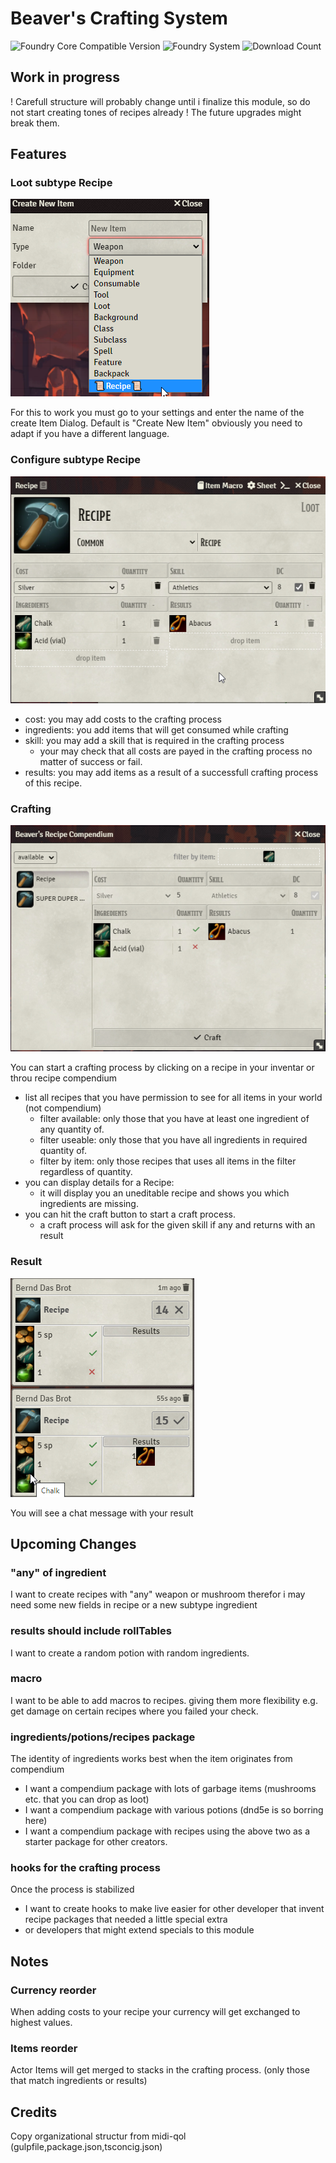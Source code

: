 # Beaver's Crafting System
![Foundry Core Compatible Version](https://img.shields.io/endpoint?url=https%3A%2F%2Ffoundryshields.com%2Fversion%3Fstyle%3Dflat%26url%3Dhttps%3A%2F%2Fgithub.com%2FAngryBeaver%2Fbeavers-crafting%2Freleases%2Flatest%2Fdownload%2Fmodule.json)
![Foundry System](https://img.shields.io/endpoint?url=https%3A%2F%2Ffoundryshields.com%2Fsystem%3FnameType%3Draw%26showVersion%3D1%26style%3Dflat%26url%3Dhttps%3A%2F%2Fraw.githubusercontent.com%2FAngryBeaver%2Fbeavers-crafting%2Fmain%2Fmodule.json)
![Download Count](https://img.shields.io/github/downloads/AngryBeaver/beavers-crafting/total?color=bright-green)

## Work in progress
! Carefull structure will probably change until i finalize this module, 
so do not start creating tones of recipes already ! The future upgrades might break them.

## Features
### Loot subtype Recipe
![img.png](pictures/newItem.png)

For this to work you must go to your settings and enter the name of the create Item Dialog.
Default is "Create New Item" obviously you need to adapt if you have a different language.

### Configure subtype Recipe
![img.png](pictures/configure.png)

- cost: you may add costs to the crafting process
- ingredients: you add items that will get consumed while crafting
- skill: you may add a skill that is required in the crafting process
    - your may check that all costs are payed in the crafting process no matter of success or fail.
- results: you may add items as a result of a successfull crafting process of this recipe.

### Crafting
![img.png](pictures/crafting.png)

You can start a crafting process by clicking on a recipe in your inventar 
or throu recipe compendium
- list all recipes that you have permission to see for all items in your world (not compendium)
  - filter available: only those that you have at least one ingredient of any quantity of.
  - filter useable: only those that you have all ingredients in required quantity of.
  - filter by item: only those recipes that uses all items in the filter regardless of quantity.
- you can display details for a Recipe:
  - it will display you an uneditable recipe and shows you which ingredients are missing.
- you can hit the craft button to start a craft process.
  - a craft process will ask for the given skill if any and returns with an result
### Result
![img.png](pictures/result.png)

You will see a chat message with your result 

## Upcoming Changes
### "any" of ingredient
I want to create recipes with "any" weapon or mushroom therefor i may need some new fields in recipe or a new subtype ingredient
### results should include rollTables
I want to create a random potion with random ingredients.
### macro
I want to be able to add macros to recipes.
giving them more flexibility e.g. get damage on certain recipes where you failed your check.
### ingredients/potions/recipes package
The identity of ingredients works best when the item originates from compendium
- I want a compendium package with lots of garbage items (mushrooms etc. that you can drop as loot)
- I want a compendium package with various potions (dnd5e is so borring here)
- I want a compendium package with recipes using the above two as a starter package for other creators.
### hooks for the crafting process
Once the process is stabilized
- I want to create hooks to make live easier for other 
developer that invent recipe packages that needed a little special extra 
- or developers that might extend specials to this module


## Notes
### Currency reorder
When adding costs to your recipe your currency will get exchanged to highest values.
### Items reorder
Actor Items will get merged to stacks in the crafting process. 
(only those that match ingredients or results)



## Credits
Copy organizational structur from midi-qol (gulpfile,package.json,tsconcig.json)